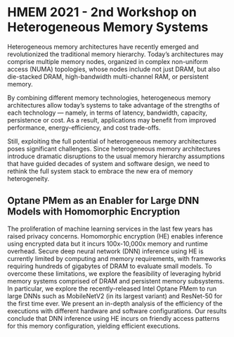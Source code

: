 # HMEM 2021 - 2nd Workshop on Heterogeneous Memory Systems

Heterogeneous memory architectures have recently emerged and revolutionized the traditional memory hierarchy. Today’s architectures may comprise multiple memory nodes, organized in complex non-uniform access (NUMA) topologies, whose nodes include not just DRAM, but also die-stacked DRAM, high-bandwidth multi-channel RAM, or persistent memory.

By combining different memory technologies, heterogeneous memory architectures allow today’s systems to take advantage of the strengths of each technology — namely, in terms of latency, bandwidth, capacity, persistence or cost. As a result, applications may benefit from improved performance, energy-efficiency, and cost trade-offs.

Still, exploiting the full potential of heterogeneous memory architectures poses significant challenges. Since heterogeneous memory architectures introduce dramatic disruptions to the usual memory hierarchy assumptions that have guided decades of system and software design, we need to rethink the full system stack to embrace the new era of memory heterogeneity.

## Optane PMem as an Enabler for Large DNN Models with Homomorphic Encryption

The proliferation of machine learning services in the last few years has raised privacy concerns. Homomorphic encryption (HE) enables inference using encrypted data but it incurs 100x-10,000x memory and runtime overhead. Secure deep neural network (DNN) inference using HE is currently limited by computing and memory requirements, with frameworks requiring hundreds of gigabytes of DRAM to evaluate small models. To overcome these limitations, we explore the feasibility of leveraging hybrid memory systems comprised of DRAM and persistent memory subsystems. In particular, we explore the recently-released Intel Optane PMem to run large DNNs such as MobileNetV2 (in its largest variant) and ResNet-50 for the first time ever. We present an in-depth analysis of the efficiency of the executions with different hardware and software configurations. Our results conclude that DNN inference using HE incurs on friendly access patterns for this memory configuration, yielding efficient executions.
